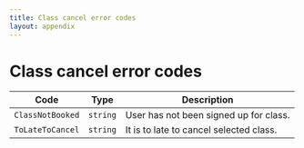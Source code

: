 ```yaml
---
title: Class cancel error codes
layout: appendix
---
```


# Class cancel error codes

Code            	| Type    | Description
--------------------|---------|----------------------------------------------------
`ClassNotBooked`    |`string` | User has not been signed up for class.
`ToLateToCancel`	|`string` | It is to late to cancel selected class.

